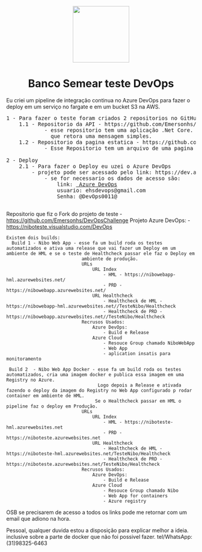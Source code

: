 <p align="center"><img src="https://www.bancosemear.com.br/assets/application/img/logo_banco_semear.png" width="150" /></p>
<h1 align="center">Banco Semear teste DevOps</h1>



Eu criei um pipeline de integração continua no Azure DevOps para fazer o deploy em um serviço no fargate e em um 
bucket S3 na AWS.
<pre>
1 - Para fazer o teste foram criados 2 repositorios no GitHub: 
    1.1 - Repositorio da API - https://github.com/Emersonhs/bancoSemear.api  
            - esse repositorio tem uma aplicação .Net Core. essa aplicação tem uma rota de API "/bancosemear/healthcheck"  
              que retora uma mensagem simples.
    1.2 - Repositorio da pagina estatica - https://github.com/Emersonhs/bancosemear.staticpage 
            - Esse Repositorio tem um arquivo de uma pagina simples HTML. 

2 - Deploy
    2.1 - Para fazer o Deploy eu uzei o Azure DevOps
        - projeto pode ser acessado pelo link: https://dev.azure.com/emersonhsilva/Semear
            - se for necessario os dados de acesso são:
                link: <a href="https://login.microsoftonline.com/common/oauth2/authorize?client_id=499b84ac-1321-427f-aa17-267ca6975798&site_id=501454&response_mode=form_post&response_type=code+id_token&redirect_uri=https%3A%2F%2Fapp.vssps.visualstudio.com%2F_signedin&nonce=56bd899d-f791-4678-b237-e28d1151aff1&state=realm%3Ddev.azure.com%26reply_to%3Dhttps%253A%252F%252Fdev.azure.com%252F%26ht%3D3%26nonce%3D56bd899d-f791-4678-b237-e28d1151aff1%26githubsi%3Dtrue%26WebUserId%3D1BF3979401796E1D2270984C00EF6F64&resource=https%3A%2F%2Fmanagement.core.windows.net%2F&cid=56bd899d-f791-4678-b237-e28d1151aff1&wsucxt=1&githubsi=true&msaoauth2=true"> Azure DevOps</a>  
                usuario: ehsdevops@gmail.com
                Senha: @DevOps0011@

</pre>



Repositorio que fiz o Fork do projeto de teste
       - https://github.com/Emersonhs/DevOpsChallenge
Projeto Azure DevOps: 
       -  https://niboteste.visualstudio.com/DevOps
       
    Existem dois builds:
      Build 1 - Nibo Web App - esse fa um build roda os testes automatizados e ativa uma release que vai fazer um Deploy em um ambiente de HML e se o teste de Healthcheck passar ele faz o Deploy em 
                                ambiente de produção.
                                URLs
                                    URL Index
                                        - HML - https://nibowebapp-hml.azurewebsites.net/
                                        - PRD - https://nibowebapp.azurewebsites.net/
                                    URL Healthcheck
                                        - Healthcheck de HML - https://nibowebapp-hml.azurewebsites.net//TesteNibo/Healthcheck
                                        - Healthcheck de PRD - https://nibowebapp.azurewebsites.net//TesteNibo/Healthcheck
                                Recrusos Usados:
                                    Azure DevOps:
                                        - Build e Release
                                    Azure Cloud
                                        - Resouce Group chamado NiboWebApp
                                        - Web App
                                        - aplication insatis para monitoramento
 
     Build 2  - Nibo Web App Docker - esse fa um build roda os testes automatizados, cria uma imagem docker e publica essa imagem em uma Registry no Azure.
                                      Logo depois a Release e ativada fazendo o deploy da imagem do Registry no Web App configurado p rodar container em ambiente de HML.
                                     Se o Healthcheck passar em HML o pipeline faz o deploy em Produção.
                                URLs
                                    URL Index
                                        - HML - https://niboteste-hml.azurewebsites.net
                                        - PRD - https://niboteste.azurewebsites.net
                                    URL Healthcheck
                                        - Healthcheck de HML - https://niboteste-hml.azurewebsites.net/TesteNibo/Healthcheck
                                        - Healthcheck de PRD - https://niboteste.azurewebsites.net/TesteNibo/Healthcheck
                                Recrusos Usados:
                                    Azure DevOps:
                                        - Build e Release
                                    Azure Cloud
                                        - Resouce Group chamado Nibo
                                        - Web App for containers
                                        - Azure registry
OSB
    se precisarem de acesso a todos os links pode me retornar com um email que adiono na hora.

Pessoal, qualquer duvida estou a disposição para explicar melhor a ideia. inclusive sobre a parte de docker 
que não foi possivel fazer.
tel/WhatsApp:(31)98325-6463







